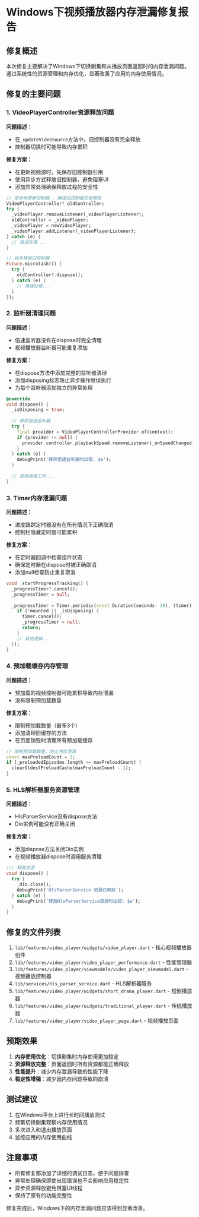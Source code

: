 # Windows下视频播放器内存泄漏修复报告

## 修复概述

本次修复主要解决了Windows下切换剧集和从播放页面返回时的内存泄漏问题。通过系统性的资源管理和内存优化，显著改善了应用的内存使用情况。

## 修复的主要问题

### 1. VideoPlayerController资源释放问题

**问题描述：**
- 在`_updateVideoSource`方法中，旧控制器没有完全释放
- 控制器切换时可能导致内存累积

**修复方案：**
- 在更新视频源时，先保存旧控制器引用
- 使用异步方式释放旧控制器，避免阻塞UI
- 添加异常处理确保释放过程的安全性

```dart
// 安全地更新控制器 - 确保旧控制器完全释放
VideoPlayerController? oldController;
try {
  _videoPlayer.removeListener(_videoPlayerListener);
  oldController = _videoPlayer;
  _videoPlayer = newVideoPlayer;
  _videoPlayer.addListener(_videoPlayerListener);
} catch (e) {
  // 错误处理...
}

// 异步释放旧控制器
Future.microtask(() {
  try {
    oldController?.dispose();
  } catch (e) {
    // 错误处理...
  }
});
```

### 2. 监听器清理问题

**问题描述：**
- 倍速监听器没有在dispose时完全清理
- 视频播放器监听器可能重复添加

**修复方案：**
- 在dispose方法中添加完整的监听器清理
- 添加disposing标志防止异步操作继续执行
- 为每个监听器添加独立的异常处理

```dart
@override
void dispose() {
  _isDisposing = true;
  
  // 移除倍速监听器
  try {
    final provider = VideoPlayerControllerProvider.of(context);
    if (provider != null) {
      provider.controller.playbackSpeed.removeListener(_onSpeedChanged);
    }
  } catch (e) {
    debugPrint('移除倍速监听器时出错: $e');
  }
  
  // 其他清理工作...
}
```

### 3. Timer内存泄漏问题

**问题描述：**
- 进度跟踪定时器没有在所有情况下正确取消
- 控制栏隐藏定时器可能累积

**修复方案：**
- 在定时器回调中检查组件状态
- 确保定时器在dispose时被正确取消
- 添加null检查防止重复取消

```dart
void _startProgressTracking() {
  _progressTimer?.cancel();
  _progressTimer = null;
  
  _progressTimer = Timer.periodic(const Duration(seconds: 30), (timer) {
    if (!mounted || _isDisposing) {
      timer.cancel();
      _progressTimer = null;
      return;
    }
    // 其他逻辑...
  });
}
```

### 4. 预加载缓存内存管理

**问题描述：**
- 预加载的视频控制器可能累积导致内存泄漏
- 没有限制预加载数量

**修复方案：**
- 限制预加载数量（最多3个）
- 添加清理旧缓存的方法
- 在页面销毁时清理所有预加载缓存

```dart
// 限制预加载数量，防止内存泄漏
const maxPreloadCount = 3;
if (_preloadedEpisodes.length >= maxPreloadCount) {
  clearOldestPreloadCache(maxPreloadCount - 1);
}
```

### 5. HLS解析器服务资源管理

**问题描述：**
- HlsParserService没有dispose方法
- Dio实例可能没有正确关闭

**修复方案：**
- 添加dispose方法关闭Dio实例
- 在视频播放器dispose时调用服务清理

```dart
/// 释放资源
void dispose() {
  try {
    _dio.close();
    debugPrint('HlsParserService 资源已释放');
  } catch (e) {
    debugPrint('释放HlsParserService资源时出错: $e');
  }
}
```

## 修复的文件列表

1. `lib/features/video_player/widgets/video_player.dart` - 核心视频播放器组件
2. `lib/features/video_player/video_player_performance.dart` - 性能管理器
3. `lib/features/video_player/viewmodels/video_player_viewmodel.dart` - 视频播放控制器
4. `lib/services/hls_parser_service.dart` - HLS解析器服务
5. `lib/features/video_player/widgets/short_drama_player.dart` - 短剧播放器
6. `lib/features/video_player/widgets/traditional_player.dart` - 传统播放器
7. `lib/features/video_player/video_player_page.dart` - 视频播放页面

## 预期效果

1. **内存使用优化**：切换剧集时内存使用更加稳定
2. **资源释放完整**：页面返回时所有资源都能正确释放
3. **性能提升**：减少内存泄漏导致的性能下降
4. **稳定性增强**：减少因内存问题导致的崩溃

## 测试建议

1. 在Windows平台上进行长时间播放测试
2. 频繁切换剧集观察内存使用情况
3. 多次进入和退出播放页面
4. 监控应用的内存使用曲线

## 注意事项

- 所有修复都添加了详细的调试日志，便于问题排查
- 异常处理确保即使出现错误也不会影响应用稳定性
- 异步资源释放避免阻塞UI线程
- 保持了原有的功能完整性

修复完成后，Windows下的内存泄漏问题应该得到显著改善。

